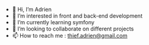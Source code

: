 - 👋 Hi, I’m Adrien
- 👀 I’m interested in front and back-end development
- 🌱 I’m currently learning symfony
- 💞️ I’m looking to collaborate on different projects
- 📫 How to reach me :  thief.adrien@gmail.com

<!---
AdriThief/AdriThief is a ✨ special ✨ repository because its `README.md` (this file) appears on your GitHub profile.
You can click the Preview link to take a look at your changes.
--->
